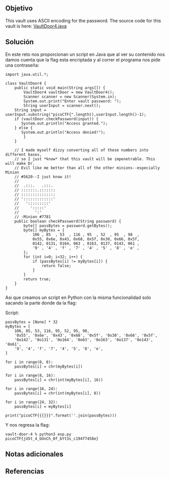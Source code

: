 ## Objetivo
This vault uses ASCII encoding for the password. The source code for this vault is here: [VaultDoor4.java](https://jupiter.challenges.picoctf.org/static/09d3002ae349631324a17e2255ae8df2/VaultDoor4.java)
## Solución
En este reto nos proporcionan un script en Java que al ver su contenido nos damos cuenta que la flag esta encriptada y al correr el programa nos pide una contraseña:

```
import java.util.*;

class VaultDoor4 {
    public static void main(String args[]) {
        VaultDoor4 vaultDoor = new VaultDoor4();
        Scanner scanner = new Scanner(System.in);
        System.out.print("Enter vault password: ");
        String userInput = scanner.next();
	String input = userInput.substring("picoCTF{".length(),userInput.length()-1);
	if (vaultDoor.checkPassword(input)) {
	   System.out.println("Access granted.");
	} else {
	   System.out.println("Access denied!");
        }
    }

    // I made myself dizzy converting all of these numbers into different bases,
    // so I just *know* that this vault will be impenetrable. This will make Dr.
    // Evil like me better than all of the other minions--especially Minion
    // #5620--I just know it!
    //
    //  .:::.   .:::.
    // :::::::.:::::::
    // :::::::::::::::
    // ':::::::::::::'
    //   ':::::::::'
    //     ':::::'
    //       ':'
    // -Minion #7781
    public boolean checkPassword(String password) {
        byte[] passBytes = password.getBytes();
        byte[] myBytes = {
            106 , 85  , 53  , 116 , 95  , 52  , 95  , 98  ,
            0x55, 0x6e, 0x43, 0x68, 0x5f, 0x30, 0x66, 0x5f,
            0142, 0131, 0164, 063 , 0163, 0137, 0143, 061 ,
            '9' , '4' , 'f' , '7' , '4' , '5' , '8' , 'e' ,
        };
        for (int i=0; i<32; i++) {
            if (passBytes[i] != myBytes[i]) {
                return false;
            }
        }
        return true;
    }
}
```

Asi que creamos un script en Python con la misma funcionalidad solo sacando la parte donde da la flag:

Script:
```
passBytes = [None] * 32
myBytes = [
    106, 85, 53, 116, 95, 52, 95, 98,
    '0x55', '0x6e', '0x43', '0x68', '0x5f', '0x30', '0x66', '0x5f',
    '0o142', '0o131', '0o164', '0o63', '0o163', '0o137', '0o143', '0o61',
    '9', '4', 'f', '7', '4', '5', '8', 'e',
]

for i in range(0, 8):
    passBytes[i] = chr(myBytes[i])

for i in range(8, 16):
    passBytes[i] = chr(int(myBytes[i], 16))

for i in range(16, 24):
    passBytes[i] = chr(int(myBytes[i], 8))

for i in range(24, 32):
    passBytes[i] = myBytes[i]

print("picoCTF{{{}}}".format(''.join(passBytes)))
```

Y nos regresa la flag:
```
vault-door-4 % python3 exp.py 
picoCTF{jU5t_4_bUnCh_0f_bYt3s_c194f7458e}
```
## Notas adicionales
## Referencias